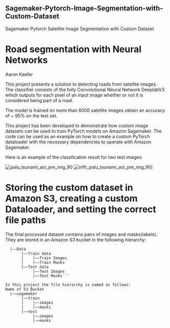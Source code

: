 ## Sagemaker-Pytorch-Image-Segmentation-with-Custom-Dataset
Sagemaker Pytorch Satellite Image Segmentation with Custom Dataset

# Road segmentation with Neural Networks

Aaron Kaefer

This project presents a solution to detecting roads from satellite images. The classifier consists of the fully Convolutional Neural Network DeeplabV3 which outputs for each pixel of an input image whether or not it is considered being part of a road.

The model is trained on more than 6000 satellite images obtain an accuracy of ~ 95% on the test set.

This project has been developed to demonstrate how custom image datasets can be used to train PyTorch models on Amazon Sagemaker. The code can be used as an example on how to create a custom PyTorch dataloader with the necessary dependencies to operate with Amazon Sagemaker.

Here is an example of the classfication result for two test images:

![palu_tsunami_aoi_pre_img_90](https://github.com/user-attachments/assets/bddf443d-8032-47a3-8e02-09a74f32a211)
![infh_palu_tsunami_aoi_pre_img_90](https://github.com/user-attachments/assets/4ef5e670-f0bb-42d3-b9d1-764c8d5216e9))

# Storing the custom dataset in Amazon S3, creating a custom Dataloader, and setting the correct file paths
The final processed dataset contains pairs of images and masks(labels). They are stored in an Amazon S3 bucket in the following hierarchy:

```S3 Bucket
  |––Data
       |––Train data
       |    |––Train Images
       |    |––Train Masks
       |––Test data
            |––Test Images
            |––Test Masks´´´

In this project the file hierarchy is named as follows:
Name of S3 Bucket
  |––sagemaker
       |––train
       |    |––images
       |    |––masks
       |––test
            |––images
            |––masks


